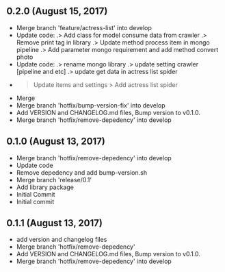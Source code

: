 ## 0.2.0 (August 15, 2017)
  - Merge branch 'feature/actress-list' into develop
  - Update code: .> Add class for model consume data from crawler .> Remove print tag in library .> Update method process item in mongo pipeline .> Add parameter mongo requirement and add method convert photo
  - Update code: .> rename mongo library .> update setting crawler [pipeline and etc] .> update get data in actress list spider
  - > Update items and settings > Add actress list spider
  - Merge
  - Merge branch 'hotfix/bump-version-fix' into develop
  - Add VERSION and CHANGELOG.md files, Bump version to v0.1.0.
  - Merge branch 'hotfix/remove-depedency' into develop

## 0.1.0 (August 13, 2017)
  - Merge branch 'hotfix/remove-depedency' into develop
  - Update code
  - Remove depedency and add bump-version.sh
  - Merge branch 'release/0.1'
  - Add library package
  - Initial Commit
  - Initial commit
  
## 0.1.1 (August 13, 2017)
  - add version and changelog files
  - Merge branch 'hotfix/remove-depedency'
  - Add VERSION and CHANGELOG.md files, Bump version to v0.1.0.
  - Merge branch 'hotfix/remove-depedency' into develop

